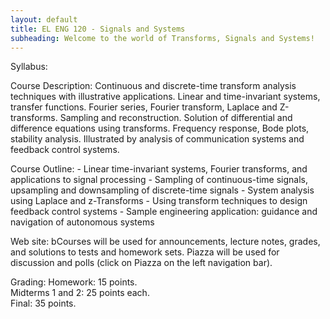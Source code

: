 ```yaml
---
layout: default
title: EL ENG 120 - Signals and Systems
subheading: Welcome to the world of Transforms, Signals and Systems!
---
```

Syllabus:

Course Description: 
	Continuous and discrete-time transform analysis techniques with illustrative applications. Linear and time-invariant systems, transfer functions. Fourier series, Fourier transform, Laplace and Z-transforms. Sampling and reconstruction. Solution of differential and difference equations using transforms. Frequency response, Bode plots, stability analysis. Illustrated by analysis of communication systems and feedback control systems.

Course Outline: 
	- Linear time-invariant systems, Fourier transforms, and applications to signal processing
	- Sampling of continuous-time signals, upsampling and downsampling of discrete-time signals
	- System analysis using Laplace and z-Transforms
	- Using transform techniques to design feedback control systems
	- Sample engineering application:  guidance and navigation of autonomous systems

Web site:
	bCourses will be used for announcements, lecture notes, grades, and solutions to tests and homework sets.   Piazza will be used for discussion and polls (click on Piazza on the left navigation bar).

Grading:
	Homework:  15 points.  
	Midterms 1 and 2:  25 points each.  
	Final: 35 points.

